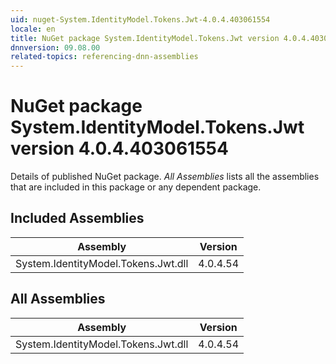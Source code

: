 ```yaml
---
uid: nuget-System.IdentityModel.Tokens.Jwt-4.0.4.403061554
locale: en
title: NuGet package System.IdentityModel.Tokens.Jwt version 4.0.4.403061554
dnnversion: 09.08.00
related-topics: referencing-dnn-assemblies
---
```


# NuGet package System.IdentityModel.Tokens.Jwt version 4.0.4.403061554
Details of published NuGet package.
*All Assemblies* lists all the assemblies that are included in this package or any dependent package.

## Included Assemblies

|Assembly|Version|
|---|---|
|System.IdentityModel.Tokens.Jwt.dll|4.0.4.54|

## All Assemblies

|Assembly|Version|
|---|---|
|System.IdentityModel.Tokens.Jwt.dll|4.0.4.54|

